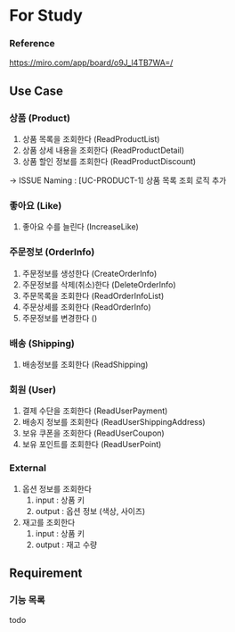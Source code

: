 # For Study

### Reference 
https://miro.com/app/board/o9J_l4TB7WA=/


## Use Case
### 상품 (Product)
1. 상품 목록을 조회한다 (ReadProductList)
2. 상품 상세 내용을 조회한다 (ReadProductDetail)
3. 상품 할인 정보를 조회한다 (ReadProductDiscount)

 -> ISSUE Naming : [UC-PRODUCT-1] 상품 목록 조회 로직 추가

### 좋아요 (Like)
1. 좋아요 수를 늘린다 (IncreaseLike)

### 주문정보 (OrderInfo)
1. 주문정보를 생성한다 (CreateOrderInfo)
2. 주문정보를 삭제(취소)한다 (DeleteOrderInfo)
3. 주문목록을 조회한다 (ReadOrderInfoList)
4. 주문상세를 조회한다 (ReadOrderInfo)
5. 주문정보를 변경한다 ()

### 배송 (Shipping)
1. 배송정보를 조회한다 (ReadShipping)

### 회원 (User)
1. 결제 수단을 조회한다 (ReadUserPayment)
2. 배송지 정보를 조회한다 (ReadUserShippingAddress)
3. 보유 쿠폰을 조회한다 (ReadUserCoupon)
4. 보유 포인트를 조회한다 (ReadUserPoint)

### External
1. 옵션 정보를 조회한다
   1. input : 상품 키
   2. output : 옵션 정보 (색상, 사이즈)
2. 재고를 조회한다
   1. input : 상품 키 
   2. output : 재고 수량

## Requirement
### 기능 목록
todo